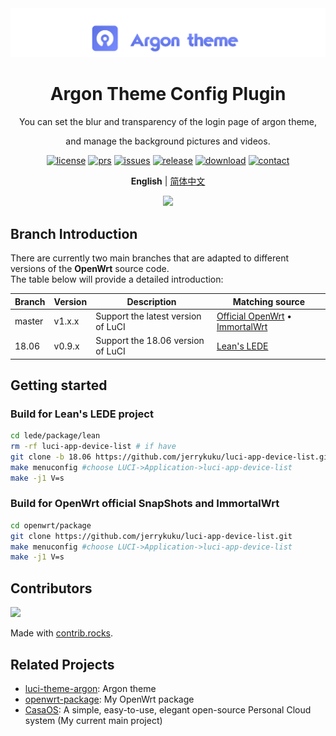 <!-- markdownlint-configure-file {
  "MD013": {
    "code_blocks": false,
    "tables": false,
    "line_length":200
  },
  "MD033": false,
  "MD041": false
} -->

[license]: /LICENSE
[license-badge]: https://img.shields.io/github/license/jerrykuku/luci-app-device-list?style=flat-square&a=1
[prs]: https://github.com/jerrykuku/luci-app-device-list/pulls
[prs-badge]: https://img.shields.io/badge/PRs-welcome-brightgreen.svg?style=flat-square
[issues]: https://github.com/jerrykuku/luci-app-device-list/issues/new
[issues-badge]: https://img.shields.io/badge/Issues-welcome-brightgreen.svg?style=flat-square
[release]: https://github.com/jerrykuku/luci-app-device-list/releases
[release-badge]: https://img.shields.io/github/v/release/jerrykuku/luci-app-device-list?include_prereleases&style=flat-square
[download]: https://github.com/jerrykuku/luci-app-device-list/releases
[download-badge]: https://img.shields.io/github/downloads/jerrykuku/luci-app-device-list/total?style=flat-square
[contact]: https://t.me/jerryk6
[contact-badge]: https://img.shields.io/badge/Contact-telegram-blue?style=flat-square
[en-us-link]: /README.md
[zh-cn-link]: /README_ZH.md
[en-us-release-log]: /RELEASE.md
[zh-cn-release-log]: /RELEASE_ZH.md
[config-link]: https://github.com/jerrykuku/luci-app-device-list/releases
[lede]: https://github.com/coolsnowwolf/lede
[official]: https://github.com/openwrt/openwrt
[immortalwrt]: https://github.com/immortalwrt/immortalwrt

<div align="center">
<img src="https://raw.githubusercontent.com/jerrykuku/staff/master/argon_title4.svg">

# Argon Theme Config Plugin

You can set the blur and transparency of the login page of argon theme,

and manage the background pictures and videos.

[![license][license-badge]][license]
[![prs][prs-badge]][prs]
[![issues][issues-badge]][issues]
[![release][release-badge]][release]
[![download][download-badge]][download]
[![contact][contact-badge]][contact]

**English** |
[简体中文][zh-cn-link]

<img src="https://raw.githubusercontent.com/jerrykuku/staff/master/argon2.gif">
</div>

## Branch Introduction

There are currently two main branches that are adapted to different versions of the **OpenWrt** source code.  
The table below will provide a detailed introduction:

| Branch | Version | Description                        | Matching source                                           |
| ------ | ------- | ---------------------------------- | --------------------------------------------------------- |
| master | v1.x.x  | Support the latest version of LuCI | [Official OpenWrt][official] • [ImmortalWrt][immortalwrt] |
| 18.06  | v0.9.x  | Support the 18.06 version of LuCI  | [Lean's LEDE][lede]                                         |

## Getting started

### Build for Lean's LEDE project

```bash
cd lede/package/lean
rm -rf luci-app-device-list # if have
git clone -b 18.06 https://github.com/jerrykuku/luci-app-device-list.git luci-app-device-list
make menuconfig #choose LUCI->Application->luci-app-device-list
make -j1 V=s
```

### Build for OpenWrt official SnapShots and ImmortalWrt

```bash
cd openwrt/package
git clone https://github.com/jerrykuku/luci-app-device-list.git
make menuconfig #choose LUCI->Application->luci-app-device-list
make -j1 V=s
```

## Contributors

<a href="https://github.com/jerrykuku/luci-app-device-list/graphs/contributors">
  <img src="https://contrib.rocks/image?repo=jerrykuku/luci-app-device-list" />
</a>

Made with [contrib.rocks](https://contrib.rocks).

## Related Projects

- [luci-theme-argon](https://github.com/jerrykuku/luci-theme-argon): Argon theme
- [openwrt-package](https://github.com/jerrykuku/openwrt-package): My OpenWrt package
- [CasaOS](https://github.com/IceWhaleTech/CasaOS): A simple, easy-to-use, elegant open-source Personal Cloud system (My current main project)

